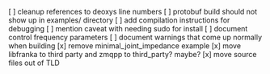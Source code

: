 [ ] cleanup references to deoxys line numbers
[ ] protobuf build should not show up in examples/ directory
[ ] add compilation instructions for debugging
[ ] mention caveat with needing sudo for install
[ ] document control frequency parameters
[ ] document warnings that come up normally when building
[x] remove minimal_joint_impedance example
[x] move libfranka to third party and zmqpp to third_party? maybe?
[x] move source files out of TLD
